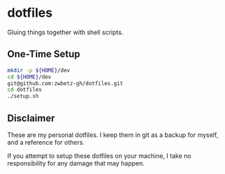 # dotfiles

Gluing things together with shell scripts.

## One-Time Setup

```sh
mkdir -p ${HOME}/dev
cd ${HOME}/dev
git@github.com:zwbetz-gh/dotfiles.git
cd dotfiles
./setup.sh
```

## Disclaimer

These are my personal dotfiles. I keep them in git as a backup for myself, and a reference for others.

If you attempt to setup these dotfiles on your machine, I take no responsibility for any damage that may happen.
